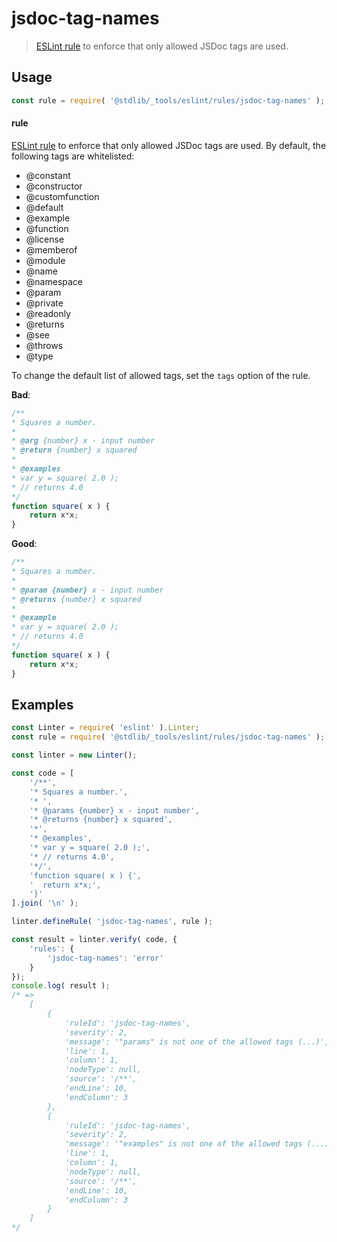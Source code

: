 <!--

@license Apache-2.0

Copyright (c) 2018 The Stdlib Authors.

Licensed under the Apache License, Version 2.0 (the "License");
you may not use this file except in compliance with the License.
You may obtain a copy of the License at

   http://www.apache.org/licenses/LICENSE-2.0

Unless required by applicable law or agreed to in writing, software
distributed under the License is distributed on an "AS IS" BASIS,
WITHOUT WARRANTIES OR CONDITIONS OF ANY KIND, either express or implied.
See the License for the specific language governing permissions and
limitations under the License.

-->

# jsdoc-tag-names

> [ESLint rule][eslint-rules] to enforce that only allowed JSDoc tags are used.

<section class="intro">

</section>

<!-- /.intro -->

<section class="usage">

## Usage

```javascript
const rule = require( '@stdlib/_tools/eslint/rules/jsdoc-tag-names' );
```

#### rule

[ESLint rule][eslint-rules] to enforce that only allowed JSDoc tags are used. By default, the following tags are whitelisted:

-   @constant
-   @constructor
-   @customfunction
-   @default
-   @example
-   @function
-   @license
-   @memberof
-   @module
-   @name
-   @namespace
-   @param
-   @private
-   @readonly
-   @returns
-   @see
-   @throws
-   @type

To change the default list of allowed tags, set the `tags` option of the rule.

**Bad**:

<!-- eslint-disable stdlib/jsdoc-tag-names, valid-jsdoc -->

```javascript
/**
* Squares a number.
*
* @arg {number} x - input number
* @return {number} x squared
*
* @examples
* var y = square( 2.0 );
* // returns 4.0
*/
function square( x ) {
    return x*x;
}
```

**Good**:

```javascript
/**
* Squares a number.
*
* @param {number} x - input number
* @returns {number} x squared
*
* @example
* var y = square( 2.0 );
* // returns 4.0
*/
function square( x ) {
    return x*x;
}
```

</section>

<!-- /.usage -->

<section class="examples">

## Examples

<!-- eslint no-undef: "error" -->

```javascript
const Linter = require( 'eslint' ).Linter;
const rule = require( '@stdlib/_tools/eslint/rules/jsdoc-tag-names' );

const linter = new Linter();

const code = [
    '/**',
    '* Squares a number.',
    '* ',
    '* @params {number} x - input number',
    '* @returns {number} x squared',
    '*',
    '* @examples',
    '* var y = square( 2.0 );',
    '* // returns 4.0',
    '*/',
    'function square( x ) {',
    '  return x*x;',
    '}'
].join( '\n' );

linter.defineRule( 'jsdoc-tag-names', rule );

const result = linter.verify( code, {
    'rules': {
        'jsdoc-tag-names': 'error'
    }
});
console.log( result );
/* =>
    [
        {
            'ruleId': 'jsdoc-tag-names',
            'severity': 2,
            'message': '"params" is not one of the allowed tags (...)',
            'line': 1,
            'column': 1,
            'nodeType': null,
            'source': '/**',
            'endLine': 10,
            'endColumn': 3
        },
        {
            'ruleId': 'jsdoc-tag-names',
            'severity': 2,
            'message': '"examples" is not one of the allowed tags (...)',
            'line': 1,
            'column': 1,
            'nodeType': null,
            'source': '/**',
            'endLine': 10,
            'endColumn': 3
        }
    ]
*/
```

</section>

<!-- /.examples -->

<!-- Section for related `stdlib` packages. Do not manually edit this section, as it is automatically populated. -->

<section class="related">

</section>

<!-- /.related -->

<!-- Section for all links. Make sure to keep an empty line after the `section` element and another before the `/section` close. -->

<section class="links">

[eslint-rules]: https://eslint.org/docs/developer-guide/working-with-rules

</section>

<!-- /.links -->
